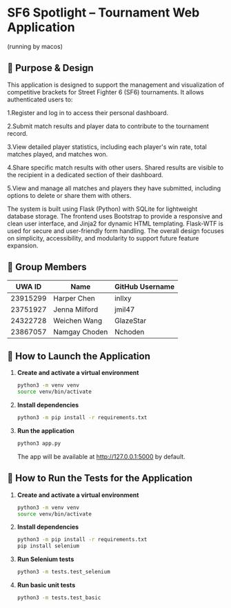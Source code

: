 # SF6 Spotlight – Tournament Web Application

(running by macos)

## 📝 Purpose & Design

This application is designed to support the management and visualization of competitive brackets for Street Fighter 6 (SF6) tournaments. It allows authenticated users to:

1.Register and log in to access their personal dashboard.

2.Submit match results and player data to contribute to the tournament record.

3.View detailed player statistics, including each player's win rate, total matches played, and matches won.

4.Share specific match results with other users. Shared results are visible to the recipient in a dedicated section of their dashboard.

5.View and manage all matches and players they have submitted, including options to delete or share them with others.

The system is built using Flask (Python) with SQLite for lightweight database storage. The frontend uses Bootstrap to provide a responsive and clean user interface, and Jinja2 for dynamic HTML templating. Flask-WTF is used for secure and user-friendly form handling. The overall design focuses on simplicity, accessibility, and modularity to support future feature expansion.
## 👥 Group Members

| UWA ID       | Name        | GitHub Username |
|--------------|-------------|------------------|
|23915299      |Harper Chen  |inllxy            |
|23751927      |Jenna Milford|jmil47            |
|24322728      |Weichen Wang |GlazeStar         |
|23867057      |Namgay Choden|Nchoden           |

## 🚀 How to Launch the Application

1.  **Create and activate a virtual environment**
    ```bash
    python3 -m venv venv
    source venv/bin/activate
    ```

2.  **Install dependencies**
    ```bash
    python3 -m pip install -r requirements.txt
    ```

3.  **Run the application**
    ```bash
    python3 app.py
    ```
    The app will be available at http://127.0.0.1:5000 by default.

## 🚀 How to Run the Tests for the Application

1.  **Create and activate a virtual environment**
    ```bash
    python3 -m venv venv
    source venv/bin/activate
    ```

2.  **Install dependencies**
    ```bash
    python3 -m pip install -r requirements.txt
    pip install selenium
    ```

3.  **Run Selenium tests**
    ```bash
    python3 -m tests.test_selenium
    ```

4.  **Run basic unit tests**
    ```bash
    python3 -m tests.test_basic
    ```
